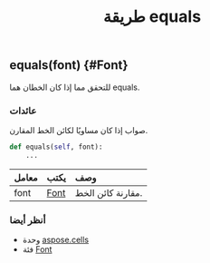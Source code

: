 ﻿---
title: طريقة equals
second_title: Aspose.Cells for Python via .NET API المراجع
description:
type: docs
weight: 20
url: /ar/python-net/aspose.cells/font/equals/
is_root: false
---
##  equals(font) {#Font}
للتحقق مما إذا كان الخطان هما equals.


###  عائدات

صواب إذا كان مساويًا لكائن الخط المقارن.


```python
def equals(self, font):
    ...
```


| معامل| يكتب| وصف|
| :- | :- | :- |
| font | [Font](/cells/ar/python-net/aspose.cells/font) | مقارنة كائن الخط.|



###  أنظر أيضا
* وحدة [aspose.cells](../../)
* فئة [Font](/cells/ar/python-net/aspose.cells/font)

